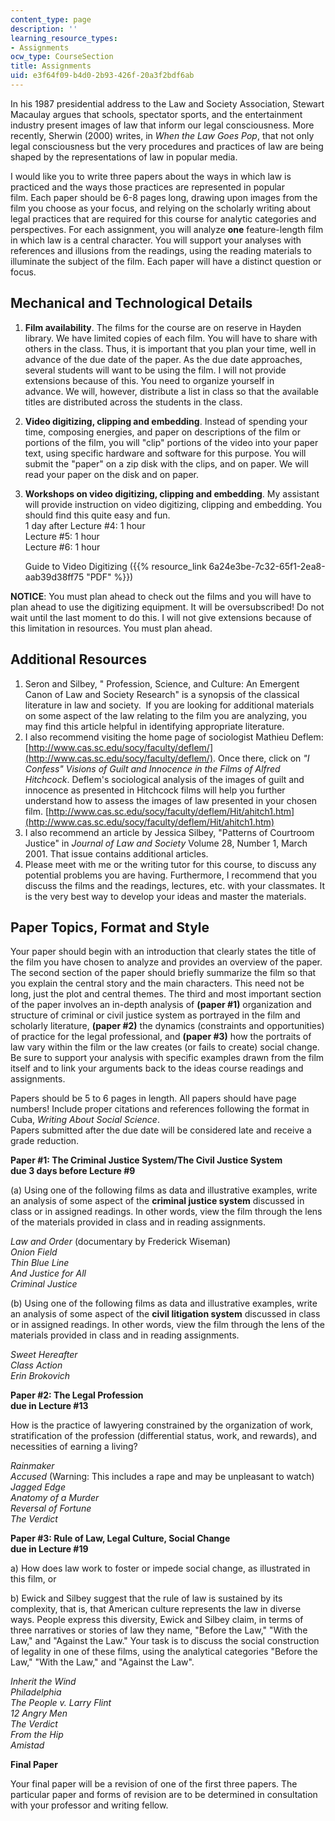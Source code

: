 ```yaml
---
content_type: page
description: ''
learning_resource_types:
- Assignments
ocw_type: CourseSection
title: Assignments
uid: e3f64f09-b4d0-2b93-426f-20a3f2bdf6ab
---
```


In his 1987 presidential address to the Law and Society Association, Stewart Macaulay argues that schools, spectator sports, and the entertainment industry present images of law that inform our legal consciousness. More recently, Sherwin (2000) writes, in _When the Law Goes Pop_, that not only legal consciousness but the very procedures and practices of law are being shaped by the representations of law in popular media.  

I would like you to write three papers about the ways in which law is practiced and the ways those practices are represented in popular film. Each paper should be 6-8 pages long, drawing upon images from the film you choose as your focus, and relying on the scholarly writing about legal practices that are required for this course for analytic categories and perspectives. For each assignment, you will analyze **one** feature-length film in which law is a central character. You will support your analyses with references and illusions from the readings, using the reading materials to illuminate the subject of the film. Each paper will have a distinct question or focus.

Mechanical and Technological Details
------------------------------------

1.  **Film availability**. The films for the course are on reserve in Hayden library. We have limited copies of each film. You will have to share with others in the class. Thus, it is important that you plan your time, well in advance of the due date of the paper. As the due date approaches, several students will want to be using the film. I will not provide extensions because of this. You need to organize yourself in advance. We will, however, distribute a list in class so that the available titles are distributed across the students in the class.
2.  **Video digitizing, clipping and embedding**. Instead of spending your time, composing energies, and paper on descriptions of the film or portions of the film, you will "clip" portions of the video into your paper text, using specific hardware and software for this purpose. You will submit the "paper" on a zip disk with the clips, and on paper. We will read your paper on the disk and on paper.
3.  **Workshops on video digitizing, clipping and embedding**. My assistant will provide instruction on video digitizing, clipping and embedding. You should find this quite easy and fun.  
    1 day after Lecture #4: 1 hour  
    Lecture #5: 1 hour  
    Lecture #6: 1 hour  
      
    Guide to Video Digitizing ({{% resource_link 6a24e3be-7c32-65f1-2ea8-aab39d38ff75 "PDF" %}})

**NOTICE**: You must plan ahead to check out the films and you will have to plan ahead to use the digitizing equipment. It will be oversubscribed! Do not wait until the last moment to do this. I will not give extensions because of this limitation in resources. You must plan ahead.

Additional Resources
--------------------

1.  Seron and Silbey, " Profession, Science, and Culture: An Emergent Canon of Law and Society Research" is a synopsis of the classical literature in law and society.  If you are looking for additional materials on some aspect of the law relating to the film you are analyzing, you may find this article helpful in identifying appropriate literature.
2.  I also recommend visiting the home page of sociologist Mathieu Deflem: [http://www.cas.sc.edu/socy/faculty/deflem/](http://www.cas.sc.edu/socy/faculty/deflem/). Once there, click on _"I Confess" Visions of Guilt and Innocence in the Films of Alfred Hitchcock_. Deflem's sociological analysis of the images of guilt and innocence as presented in Hitchcock films will help you further understand how to assess the images of law presented in your chosen film. [http://www.cas.sc.edu/socy/faculty/deflem/Hit/ahitch1.htm](http://www.cas.sc.edu/socy/faculty/deflem/Hit/ahitch1.htm)
3.  I also recommend an article by Jessica Silbey, "Patterns of Courtroom Justice" in _Journal of_ _Law and Society_ Volume 28, Number 1, March 2001. That issue contains additional articles.
4.  Please meet with me or the writing tutor for this course, to discuss any potential problems you are having. Furthermore, I recommend that you discuss the films and the readings, lectures, etc. with your classmates. It is the very best way to develop your ideas and master the materials.

Paper Topics, Format and Style
------------------------------

Your paper should begin with an introduction that clearly states the title of the film you have chosen to analyze and provides an overview of the paper. The second section of the paper should briefly summarize the film so that you explain the central story and the main characters. This need not be long, just the plot and central themes. The third and most important section of the paper involves an in-depth analysis of **(paper #1)** organization and structure of criminal or civil justice system as portrayed in the film and scholarly literature, **(paper #2)** the dynamics (constraints and opportunities) of practice for the legal professional, and **(paper #3)** how the portraits of law vary within the film or the law creates (or fails to create) social change. Be sure to support your analysis with specific examples drawn from the film itself and to link your arguments back to the ideas course readings and assignments.

Papers should be 5 to 6 pages in length. All papers should have page numbers! Include proper citations and references following the format in Cuba, _Writing About Social Science_.  
Papers submitted after the due date will be considered late and receive a grade reduction.

**Paper #1: The Criminal Justice System/The Civil Justice System  
due 3 days before Lecture #9**

(a) Using one of the following films as data and illustrative examples, write an analysis of some aspect of the **criminal justice system** discussed in class or in assigned readings. In other words, view the film through the lens of the materials provided in class and in reading assignments.

_Law and Order_ (documentary by Frederick Wiseman)  
_Onion Field  
Thin Blue Line  
And Justice for All  
Criminal Justice_

(b) Using one of the following films as data and illustrative examples, write an analysis of some aspect of the **civil litigation system** discussed in class or in assigned readings. In other words, view the film through the lens of the materials provided in class and in reading assignments.

_Sweet Hereafter  
Class Action  
Erin Brokovich_

**Paper #2: The Legal Profession  
due in Lecture #13**

How is the practice of lawyering constrained by the organization of work, stratification of the profession (differential status, work, and rewards), and necessities of earning a living?

_Rainmaker  
Accused_ (Warning: This includes a rape and may be unpleasant to watch)  
_Jagged Edge  
Anatomy of a Murder  
Reversal of Fortune  
The Verdict_

**Paper #3: Rule of Law, Legal Culture, Social Change  
due in Lecture #19**

a) How does law work to foster or impede social change, as illustrated in this film, or

b) Ewick and Silbey suggest that the rule of law is sustained by its complexity, that is, that American culture represents the law in diverse ways. People express this diversity, Ewick and Silbey claim, in terms of three narratives or stories of law they name, "Before the Law," "With the Law," and "Against the Law." Your task is to discuss the social construction of legality in one of these films, using the analytical categories "Before the Law," "With the Law," and "Against the Law".

_Inherit the Wind  
Philadelphia  
The People v. Larry Flint  
12 Angry Men  
The Verdict  
From the Hip  
Amistad_

**Final Paper**

Your final paper will be a revision of one of the first three papers. The particular paper and forms of revision are to be determined in consultation with your professor and writing fellow.